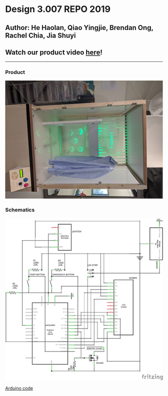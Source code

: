 # Design 3.007 REPO 2019
## Author: He Haolan, Qiao Yingjie, Brendan Ong, Rachel Chia, Jia Shuyi

## Watch our product video [here](https://www.youtube.com/watch?v=_VZRhPfGTyk)!

---
### Product
![Product](./assets/product.jpg)

### Schematics
![Schematics](./assets/design_schem.png)

[Arduino code](./arduino.ino)
